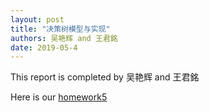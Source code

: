 ```yaml
---
layout: post
title: "决策树模型与实现"
authors: 吴艳辉 and 王君銘
date: 2019-05-4
---
```


This report is completed by 吴艳辉 and 王君銘

Here is our  [homework5]({{site.baseurl}}/assets/tree.pdf)
